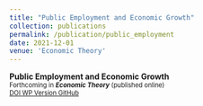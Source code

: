 ```yaml
---
title: "Public Employment and Economic Growth"
collection: publications
permalink: /publication/public_employment
date: 2021-12-01
venue: 'Economic Theory'
---
```

**Public Employment and Economic Growth**<br/>
<span style="font-size:0.8em">Forthcoming in **_Economic Theory_** (published online) </span>  
<a href="https://doi.org/10.1007/s00199-020-01333-6" target="_blank" class="btn--research" style="font-size:0.8em">DOI <i class="fas fa-fw fa-link zoom" aria-hidden="true"></i></a>
<a href="/files/publicEmp.pdf" target="_blank" class="btn--research" style="font-size:0.8em">WP Version <i class="fas fa-fw fa-file-pdf zoom" aria-hidden="true"></i></a>
<a href="https://github.com/diogobaerlocher/publicEmp_Growth" target="_blank" class="btn--research" style="font-size:0.8em">GitHub <i class="fab fa-fw fa-github zoom" aria-hidden="true"></i></a>
<!-- <a href="/files/coldbacon_cite.txt" target="_blank" class="btn--research" style="font-size:0.8em">BibTeX <i class="fas fa-file-alt zoom" aria-hidden="true"></i></a> -->
